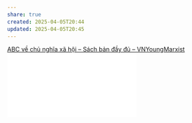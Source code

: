 ```yaml
---
share: true
created: 2025-04-05T20:44
updated: 2025-04-05T20:45
---
```

[ABC về chủ nghĩa xã hội – Sách bản đầy đủ – VNYoungMarxist](https://vnmarxist.com/post-1887.html)
![ABC VỀ CHỦ NGHĨA XÃ HỘI - FULL-1.pdf](../../assets/attachments/ABC%20V%E1%BB%80%20CH%E1%BB%A6%20NGH%C4%A8A%20X%C3%83%20H%E1%BB%98I%20-%20FULL-1.pdf)